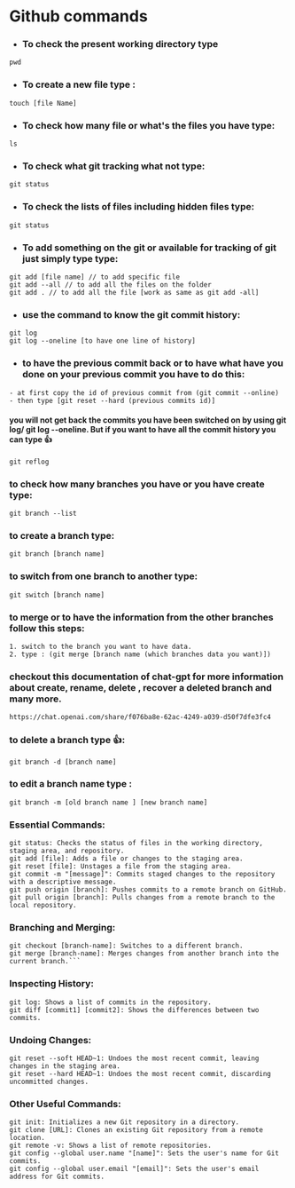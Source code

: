 # Github commands
- ### To check the present working directory type

```
pwd
```

- ### To create a new file type :

```
touch [file Name]
```

- ### To check how many file or what's the files you have type:

```
ls
```

- ### To check what git tracking what not type:

```
git status
```

- ### To check the lists of files including hidden files type:

```
git status
```

- ### To add something on the git or available for tracking of git just simply type type:

```
git add [file name] // to add specific file
git add --all // to add all the files on the folder
git add . // to add all the file [work as same as git add -all]
```

- ### use the command to know the git commit history:

```
git log
git log --oneline [to have one line of history]
```

- ### to have the previous commit back or to have what have you done on your previous commit you have to do this:

```
- at first copy the id of previous commit from (git commit --online)
- then type [git reset --hard (previous commits id)]
```

#### you will not get back the commits you have been switched on by using git log/ git log --oneline. But if you want to have all the commit history you can type 👍

```
git reflog
```

### to check how many branches you have or you have create type:

```
git branch --list
```

### to create a branch type:

```
git branch [branch name]
```

### to switch from one branch to another type:

```
git switch [branch name]
```

### to merge or to have the information from the other branches follow this steps:

```
1. switch to the branch you want to have data.
2. type : (git merge [branch name (which branches data you want)])
```

### checkout this documentation of chat-gpt for more information about create, rename, delete , recover a deleted branch and many more.

```
https://chat.openai.com/share/f076ba8e-62ac-4249-a039-d50f7dfe3fc4
```

### to delete a branch type 👍:

```
git branch -d [branch name]
```

### to edit a branch name type :

```
git branch -m [old branch name ] [new branch name]
```

### Essential Commands:

```
git status: Checks the status of files in the working directory, staging area, and repository.
git add [file]: Adds a file or changes to the staging area.
git reset [file]: Unstages a file from the staging area.
git commit -m "[message]": Commits staged changes to the repository with a descriptive message.
git push origin [branch]: Pushes commits to a remote branch on GitHub.
git pull origin [branch]: Pulls changes from a remote branch to the local repository.

```

### Branching and Merging:

```git branch [branch-name]: Creates a new branch.
git checkout [branch-name]: Switches to a different branch.
git merge [branch-name]: Merges changes from another branch into the current branch.```
```

### Inspecting History:

```
git log: Shows a list of commits in the repository.
git diff [commit1] [commit2]: Shows the differences between two commits.
```

### Undoing Changes:

```
git reset --soft HEAD~1: Undoes the most recent commit, leaving changes in the staging area.
git reset --hard HEAD~1: Undoes the most recent commit, discarding uncommitted changes.
```

### Other Useful Commands:

```
git init: Initializes a new Git repository in a directory.
git clone [URL]: Clones an existing Git repository from a remote location.
git remote -v: Shows a list of remote repositories.
git config --global user.name "[name]": Sets the user's name for Git commits.
git config --global user.email "[email]": Sets the user's email address for Git commits.
```